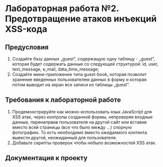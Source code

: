 # Лабораторная работа №2. Предотвращение атаков инъекций XSS-кода

## Предусловия
1. Создайте базу данных „guest”, содержащую одну таблицу - „guest”, которая будет
содержать данные со следующей структурой: id, user, text_message, e_mail,
data_time_message;
2. Создайте мини-приложение типа guest-book, которая позволит хранение введенных
пользователем данных в форму и которая потом выводит на экран все записи из таблицы
„guest”.

## Требования к лабораторной работе
1. Продемонстрируйте как можно использовать язык JavaScript для XSS атак, через контролы
созданной формы, непроверяя входные данные, перенапрвив пользователя на другой сайт
или вставив вместо всей страницы (все что было между <body>…</body>) спорную
фотографию. То есть необходимо вместо ожидаемого контента вывести другой,
неожиданный для пользователя.
2. Добавьте скрипты проверок чтобы небыло возможностей XSS атак.

## Документация к проекту
